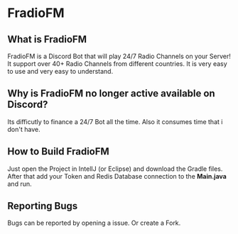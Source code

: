 # FradioFM

## What is **FradioFM**
FradioFM is a Discord Bot that will play 24/7 Radio Channels on your Server! It support over 40+ Radio Channels from different countries. It is very easy to use and very easy to understand.

## Why is **FradioFM** no longer active available on Discord?
Its difficutly to finance a 24/7 Bot all the time.
Also it consumes time that i don't have.

## How to Build **FradioFM**
Just open the Project in IntelIJ (or Eclipse) and download the Gradle files.
After that add your Token and Redis Database connection to the **Main.java** and run.

## Reporting Bugs
Bugs can be reported by opening a issue. Or create a Fork.

